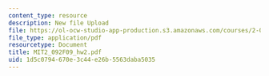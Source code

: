 ```yaml
---
content_type: resource
description: New file Upload
file: https://ol-ocw-studio-app-production.s3.amazonaws.com/courses/2-092-finite-element-analysis-of-solids-and-fluids-i-fall-2009/1d5c0794670e3c44e26b5563daba5035_MIT2_092F09_hw2.pdf
file_type: application/pdf
resourcetype: Document
title: MIT2_092F09_hw2.pdf
uid: 1d5c0794-670e-3c44-e26b-5563daba5035
---
```

